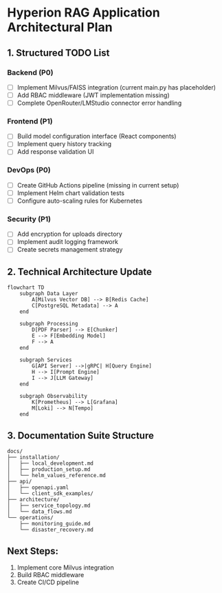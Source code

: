 # Hyperion RAG Application Architectural Plan

## 1. Structured TODO List

### Backend (P0)
- [ ] Implement Milvus/FAISS integration (current main.py has placeholder)
- [ ] Add RBAC middleware (JWT implementation missing)
- [ ] Complete OpenRouter/LMStudio connector error handling

### Frontend (P1)  
- [ ] Build model configuration interface (React components)
- [ ] Implement query history tracking
- [ ] Add response validation UI

### DevOps (P0)
- [ ] Create GitHub Actions pipeline (missing in current setup)
- [ ] Implement Helm chart validation tests
- [ ] Configure auto-scaling rules for Kubernetes

### Security (P1)
- [ ] Add encryption for uploads directory
- [ ] Implement audit logging framework
- [ ] Create secrets management strategy

## 2. Technical Architecture Update

```mermaid
flowchart TD
    subgraph Data Layer
        A[Milvus Vector DB] --> B[Redis Cache]
        C[PostgreSQL Metadata] --> A
    end
    
    subgraph Processing
        D[PDF Parser] --> E[Chunker]
        E --> F[Embedding Model]
        F --> A
    end
    
    subgraph Services
        G[API Server] -->|gRPC| H[Query Engine]
        H --> I[Prompt Engine]
        I --> J[LLM Gateway]
    end
    
    subgraph Observability
        K[Prometheus] --> L[Grafana]
        M[Loki] --> N[Tempo]
    end
```

## 3. Documentation Suite Structure

```
docs/
├── installation/
│   ├── local_development.md
│   ├── production_setup.md
│   └── helm_values_reference.md
├── api/
│   ├── openapi.yaml
│   └── client_sdk_examples/
├── architecture/
│   ├── service_topology.md
│   └── data_flows.md
└── operations/
    ├── monitoring_guide.md
    └── disaster_recovery.md
```

## Next Steps:
1. Implement core Milvus integration
2. Build RBAC middleware
3. Create CI/CD pipeline
